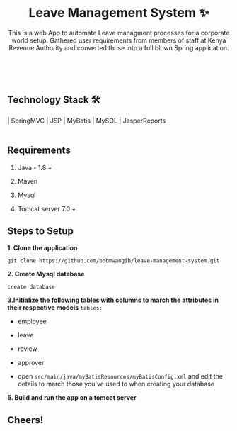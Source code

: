 <!-- PROJECT LOGO -->
<br />
<p align="center">
  <h1 align="center">Leave Management System ✨</h1>

  <p align="center">
    This is a web App to automate Leave managment processes for a corporate world setup. Gathered user requirements from members of staff at Kenya Revenue Authority and converted those into a full blown Spring application.
    <br />
    <br />
  </p>
</p>


<br />
<br />

## Technology Stack 🛠

| SpringMVC 
| JSP 
| MyBatis
| MySQL
| JasperReports
<br />
<br />

<p align="center">
  
## Requirements

1. Java - 1.8 +

2. Maven 

3. Mysql 

4. Tomcat server 7.0 +

## Steps to Setup

**1. Clone the application**

`git clone https://github.com/bobmwangih/leave-management-system.git`

**2. Create Mysql database**

`create database `

**3.Initialize the following tables with columns to march the attributes in their respective models**
` tables: `
+ employee
+ leave
+ review
+ approver

+ open `src/main/java/myBatisResources/myBatisConfig.xml` and edit the details to march those you've used to when creating your database

**5. Build and run the app on a tomcat server**

## Cheers!

</p>
